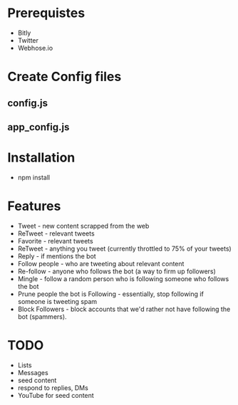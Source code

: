 Prerequistes
=======
* Bitly
* Twitter
* Webhose.io

Create Config files
=======
## config.js
## app_config.js


Installation
=======
* npm install

Features
=======
* Tweet - new content scrapped from the web
* ReTweet - relevant tweets
* Favorite - relevant tweets
* ReTweet - anything you tweet (currently throttled to 75% of your tweets)
* Reply - if mentions the bot
* Follow people - who are tweeting about relevant content
* Re-follow - anyone who follows the bot (a way to firm up followers)
* Mingle - follow a random person who is following someone who follows the bot
* Prune people the bot is Following - essentially, stop following if someone is tweeting spam
* Block Followers - block accounts that we'd rather not have following the bot (spammers).

TODO
=======
* Lists
* Messages
* seed content
* respond to replies, DMs
* YouTube for seed content

